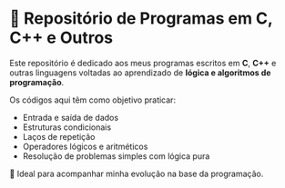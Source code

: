# 🧠 Repositório de Programas em C, C++ e Outros

Este repositório é dedicado aos meus programas escritos em **C**, **C++** e outras linguagens voltadas ao aprendizado de **lógica e algoritmos de programação**.

Os códigos aqui têm como objetivo praticar:

- Entrada e saída de dados
- Estruturas condicionais
- Laços de repetição
- Operadores lógicos e aritméticos
- Resolução de problemas simples com lógica pura

🎯 Ideal para acompanhar minha evolução na base da programação.
